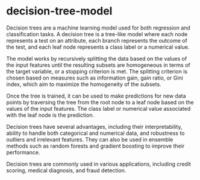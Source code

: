 # decision-tree-model
Decision trees are a machine learning model used for both regression and classification tasks. A decision tree is a tree-like model where each node represents a test on an attribute, each branch represents the outcome of the test, and each leaf node represents a class label or a numerical value.

The model works by recursively splitting the data based on the values of the input features until the resulting subsets are homogeneous in terms of the target variable, or a stopping criterion is met. The splitting criterion is chosen based on measures such as information gain, gain ratio, or Gini index, which aim to maximize the homogeneity of the subsets.

Once the tree is trained, it can be used to make predictions for new data points by traversing the tree from the root node to a leaf node based on the values of the input features. The class label or numerical value associated with the leaf node is the prediction.

Decision trees have several advantages, including their interpretability, ability to handle both categorical and numerical data, and robustness to outliers and irrelevant features. They can also be used in ensemble methods such as random forests and gradient boosting to improve their performance.

Decision trees are commonly used in various applications, including credit scoring, medical diagnosis, and fraud detection.
